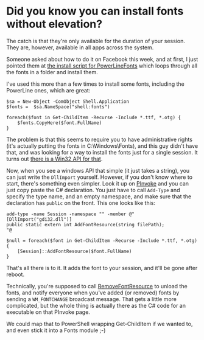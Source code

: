 # Did you know you can install fonts without elevation?

The catch is that they're only available for the duration of your session. They are, however, available in all apps across the system.

Someone asked about how to do it on Facebook this week, and at first, I just pointed them at [the install script for PowerLineFonts](https://github.com/powerline/fonts/blob/master/install.ps1) which loops through all the fonts in a folder and install them.

I've used this more than a few times to install some fonts, including the PowerLine ones, which are great:

```posh
$sa = New-Object -ComObject Shell.Application
$fonts =  $sa.NameSpace("shell:fonts")

foreach($font in Get-ChildItem -Recurse -Include *.ttf, *.otg) { 
    $fonts.CopyHere($font.FullName)
}
```

The problem is that this seems to require you to have administrative rights (it's actually putting the fonts in C:\Windows\Fonts), and this guy didn't have that, and was looking for a way to install the fonts just for a single session. It turns out [there is a Win32 API for that](https://msdn.microsoft.com/en-us/library/dd183326). 

Now, when you see a windows API that simple (it just takes a string), you can just write the `DllImport` yourself. However, if you don't know where to start, there's something even simpler. Look it up on [PInvoke](http://www.pinvoke.net/default.aspx/gdi32.AddFontResource) and you can just copy paste the C# declaration. You just have to call `Add-Type` and specify the type name, and an empty namespace, and make sure that the declaration has `public` on the front. This one looks like this:

```posh
add-type -name Session -namespace "" -member @"
[DllImport("gdi32.dll")]
public static extern int AddFontResource(string filePath);
"@

$null = foreach($font in Get-ChildItem -Recurse -Include *.ttf, *.otg) {
    [Session]::AddFontResource($font.FullName)
}
```

That's all there is to it. It adds the font to your session, and it'll be gone after reboot. 

Technically, you're supposed to call [RemoveFontResource](https://msdn.microsoft.com/en-us/library/dd162922) to unload the fonts, and notify everyone when you've added (or removed) fonts by sending a `WM_FONTCHANGE` broadcast message. That gets a little more complicated, but the whole thing is actually there as the C# code for an executable on that PInvoke page. 

We could map that to PowerShell wrapping Get-ChildItem if we wanted to, and even stick it into a Fonts module ;-)